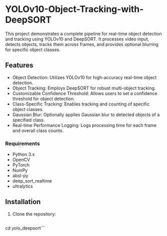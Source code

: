 # YOLOv10-Object-Tracking-with-DeepSORT

This project demonstrates a complete pipeline for real-time object detection and tracking using YOLOv10 and DeepSORT. It processes video input, detects objects, tracks them across frames, and provides optional blurring for specific object classes.

## Features

- Object Detection: Utilizes YOLOv10 for high-accuracy real-time object detection.
- Object Tracking: Employs DeepSORT for robust multi-object tracking.
- Customizable Confidence Threshold: Allows users to set a confidence threshold for object detection.
- Class-Specific Tracking: Enables tracking and counting of specific object classes.
- Gaussian Blur: Optionally applies Gaussian blur to detected objects of a specified class.
- Real-time Performance Logging: Logs processing time for each frame and overall class counts.

### Requirements

- Python 3.x
- OpenCV
- PyTorch
- NumPy
- absl-py
- deep_sort_realtime
- ultralytics

## Installation

1. Clone the repository:
   ```git clone https://github.com/your_username/yolo_deepsort.git
  cd yolo_deepsort```

